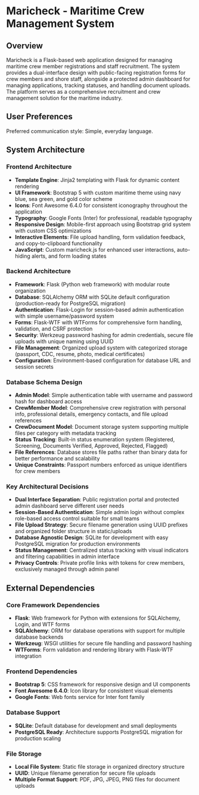 # Maricheck - Maritime Crew Management System

## Overview

Maricheck is a Flask-based web application designed for managing maritime crew member registrations and staff recruitment. The system provides a dual-interface design with public-facing registration forms for crew members and shore staff, alongside a protected admin dashboard for managing applications, tracking statuses, and handling document uploads. The platform serves as a comprehensive recruitment and crew management solution for the maritime industry.

## User Preferences

Preferred communication style: Simple, everyday language.

## System Architecture

### Frontend Architecture
- **Template Engine**: Jinja2 templating with Flask for dynamic content rendering
- **UI Framework**: Bootstrap 5 with custom maritime theme using navy blue, sea green, and gold color scheme
- **Icons**: Font Awesome 6.4.0 for consistent iconography throughout the application
- **Typography**: Google Fonts (Inter) for professional, readable typography
- **Responsive Design**: Mobile-first approach using Bootstrap grid system with custom CSS optimizations
- **Interactive Elements**: File upload handling, form validation feedback, and copy-to-clipboard functionality
- **JavaScript**: Custom maricheck.js for enhanced user interactions, auto-hiding alerts, and form loading states

### Backend Architecture
- **Framework**: Flask (Python web framework) with modular route organization
- **Database**: SQLAlchemy ORM with SQLite default configuration (production-ready for PostgreSQL migration)
- **Authentication**: Flask-Login for session-based admin authentication with simple username/password system
- **Forms**: Flask-WTF with WTForms for comprehensive form handling, validation, and CSRF protection
- **Security**: Werkzeug password hashing for admin credentials, secure file uploads with unique naming using UUID
- **File Management**: Organized upload system with categorized storage (passport, CDC, resume, photo, medical certificates)
- **Configuration**: Environment-based configuration for database URL and session secrets

### Database Schema Design
- **Admin Model**: Simple authentication table with username and password hash for dashboard access
- **CrewMember Model**: Comprehensive crew registration with personal info, professional details, emergency contacts, and file upload references
- **CrewDocument Model**: Document storage system supporting multiple files per category with metadata tracking
- **Status Tracking**: Built-in status enumeration system (Registered, Screening, Documents Verified, Approved, Rejected, Flagged)
- **File References**: Database stores file paths rather than binary data for better performance and scalability
- **Unique Constraints**: Passport numbers enforced as unique identifiers for crew members

### Key Architectural Decisions
- **Dual Interface Separation**: Public registration portal and protected admin dashboard serve different user needs
- **Session-Based Authentication**: Simple admin login without complex role-based access control suitable for small teams
- **File Upload Strategy**: Secure filename generation using UUID prefixes and organized folder structure in static/uploads
- **Database Agnostic Design**: SQLite for development with easy PostgreSQL migration for production environments
- **Status Management**: Centralized status tracking with visual indicators and filtering capabilities in admin interface
- **Privacy Controls**: Private profile links with tokens for crew members, exclusively managed through admin panel

## External Dependencies

### Core Framework Dependencies
- **Flask**: Web framework for Python with extensions for SQLAlchemy, Login, and WTF forms
- **SQLAlchemy**: ORM for database operations with support for multiple database backends
- **Werkzeug**: WSGI utilities for secure file handling and password hashing
- **WTForms**: Form validation and rendering library with Flask-WTF integration

### Frontend Dependencies
- **Bootstrap 5**: CSS framework for responsive design and UI components
- **Font Awesome 6.4.0**: Icon library for consistent visual elements
- **Google Fonts**: Web fonts service for Inter font family

### Database Support
- **SQLite**: Default database for development and small deployments
- **PostgreSQL Ready**: Architecture supports PostgreSQL migration for production scaling

### File Storage
- **Local File System**: Static file storage in organized directory structure
- **UUID**: Unique filename generation for secure file uploads
- **Multiple Format Support**: PDF, JPG, JPEG, PNG files for document uploads
